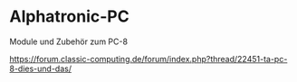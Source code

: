 # Alphatronic-PC
Module und Zubehör zum PC-8

https://forum.classic-computing.de/forum/index.php?thread/22451-ta-pc-8-dies-und-das/
